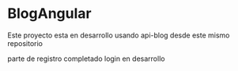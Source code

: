 # BlogAngular

Este proyecto esta en desarrollo usando api-blog desde este mismo repositorio

parte de registro completado login en desarrollo
